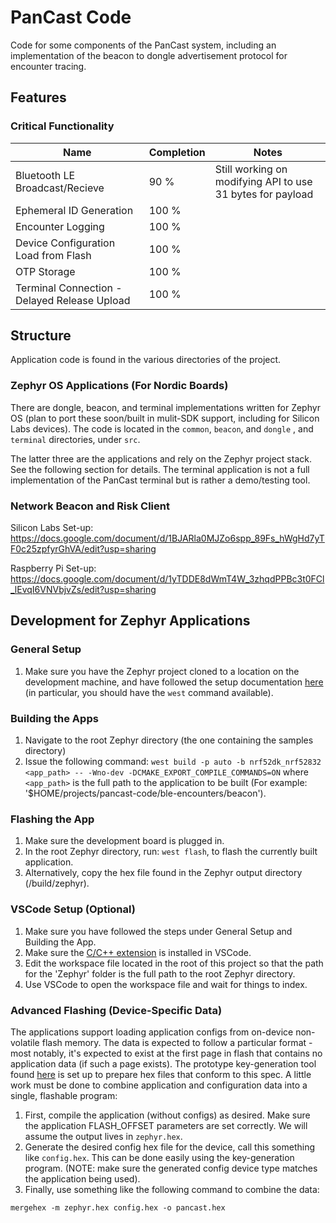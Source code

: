 # PanCast Code
Code for some components of the PanCast system, including an implementation of the beacon to dongle advertisement protocol for encounter tracing.

## Features
### Critical Functionality
| Name                                         | Completion | Notes                                                      |
| -------------------------------------------- | ---------- | ---------------------------------------------------------- |
| Bluetooth LE Broadcast/Recieve               | 90 %       | Still working on modifying API to use 31 bytes for payload |
| Ephemeral ID Generation                      | 100 %      |                                                            |
| Encounter Logging                            | 100 %      |                                                            |
| Device Configuration Load from Flash         | 100 %      |                                                            |
| OTP Storage                                  | 100 %      |                                                            |
| Terminal Connection - Delayed Release Upload | 100 %      |                                                            |

## Structure
Application code is found in the various directories of the project.

### Zephyr OS Applications (For Nordic Boards)

There are dongle, beacon, and terminal implementations written for Zephyr OS (plan to port these soon/built in mulit-SDK support, including for Silicon Labs devices). The code is located in the `common`, `beacon`, and `dongle` , and `terminal` directories, under `src`. 

The latter three are the applications and rely on the Zephyr project stack. See the following section for details. The terminal application is not a full implementation of the PanCast terminal but is rather a demo/testing tool.

### Network Beacon and Risk Client

Silicon Labs Set-up: https://docs.google.com/document/d/1BJARla0MJZo6spp_89Fs_hWgHd7yTF0c25zpfyrGhVA/edit?usp=sharing

Raspberry Pi Set-up: https://docs.google.com/document/d/1yTDDE8dWmT4W_3zhqdPPBc3t0FCl_lEvqI6VNVbjvZs/edit?usp=sharing

## Development for Zephyr Applications
### General Setup
1. Make sure you have the Zephyr project cloned to a location on the development machine, and have followed the setup documentation [here](https://docs.zephyrproject.org/latest/getting_started/index.html) (in particular, you should have the `west` command available).

### Building the Apps
1. Navigate to the root Zephyr directory (the one containing the samples directory)
2. Issue the following command: `west build -p auto -b nrf52dk_nrf52832 <app_path> -- -Wno-dev -DCMAKE_EXPORT_COMPILE_COMMANDS=ON` where `<app_path>` is the full path to the application to be built (For example: '$HOME/projects/pancast-code/ble-encounters/beacon').

### Flashing the App
1. Make sure the development board is plugged in.
2. In the root Zephyr directory, run:   `west flash`, to flash the currently built application.
3. Alternatively, copy the hex file found in the Zephyr output directory (/build/zephyr).

### VSCode Setup (Optional)
1. Make sure you have followed the steps under General Setup and Building the App.
2. Make sure the [C/C++ extension](https://marketplace.visualstudio.com/items?itemName=ms-vscode.cpptools) is installed in VSCode.
3. Edit the workspace file located in the root of this project so that the path for the 'Zephyr' folder is the full path to the root Zephyr directory. 
4. Use VSCode to open the workspace file and wait for things to index.

### Advanced Flashing (Device-Specific Data)
The applications support loading application configs from on-device non-volatile flash memory. The data
is expected to follow a particular format - most notably, it's expected to exist at the first page
in flash that contains no application data (if such a page exists). The prototype key-generation tool
found [here](https://github.com/ubc-systopia/pancast-keys) is set up to prepare hex files that conform
to this spec. A little work must be done to combine application and configuration data into a single,
flashable program:
1. First, compile the application (without configs) as desired. Make sure the application FLASH_OFFSET
parameters are set correctly. We will assume the output lives in `zephyr.hex`.
2. Generate the desired config hex file for the device, call this something like `config.hex`. This can be done easily using the key-generation program. (NOTE: make sure the generated config device type matches the application being used).
3. Finally, use something like the following command to combine the data:
```
mergehex -m zephyr.hex config.hex -o pancast.hex
```
